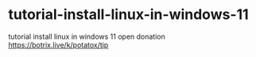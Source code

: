 # tutorial-install-linux-in-windows-11
tutorial install linux in windows 11
open donation https://botrix.live/k/potatox/tip
